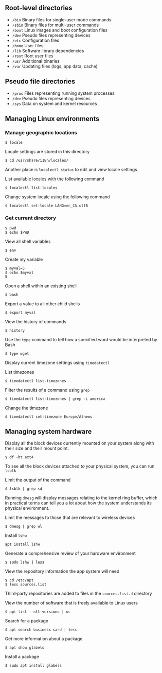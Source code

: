 ## Root-level directories

- `/bin` Binary files for single-user mode commands
- `/sbin` Binary files for multi-user commands
- `/boot` Linux images and boot configuration files
- `/dev` Pseudo files representing devices
- `/etc` Configuration files
- `/home` User files
- `/lib` Software library dependencies
- `/root` Root user files
- `/usr` Additional binaries
- `/var` Updating files (logs, app data, cache)

## Pseudo file directories

- `/proc` Files representing running system processes
- `/dev` Pseudo files representing devices
- `/sys` Data on system and kernel resources

## Managing Linux environments

### Manage geographic locations

```Shell
$ locale
```

Locale settings are stored in this directory

```Shell
$ cd /usr/share/i18n/locales/
```

Another place is `localectl status` to edit and view locale settings

List available locales with the following command

```Shell
$ localectl list-locales
```

Change system locale using the following command

```Shell
$ localectl set-locale LANG=en_CA.utf8
```

### Get current directory

```Shell
$ pwd
$ echo $PWD
```

View all shell variables

```Shell
$ env
```

Create my variable

```Shell
$ myval=5
$ echo $myval
5
```

Open a shell within an existing shell

```Shell
$ bash
```

Export a value to all other child shells

```Shell
$ export myval
```

View the history of commands

```Shell
$ history
```

Use the `type` command to tell how a specified word would be interpreted by Bash

```Shell
$ type wget
```

Display current timezone settings using `timedatectl`

List timezones

```Shell
$ timedatectl list-timezones
```

Filter the results of a command using `grep`

```Shell
$ timedatectl list-timezones | grep -i america
```

Change the timezone

```Shell
$ timedatectl set-timezone Europe/Athens
```

## Managing system hardware

Display all the block devices currently mounted on your system along with their size and their mount point.

```Shell
$ df -ht ext4
```

To see all the block devices attached to your physical system, you can run `lsblk`

Limit the output of the command

```Shell
$ lsblk | grep sd
```

Running `dmesg` will display messages relating to the kernel ring buffer, which in practical terms can tell you a lot about how the system understands its physical environment.

Limit the messages to those that are relevant to wireless devices

```Shell
$ dmesg | grep wl
```

Install `lshw`

```Shell
apt install lshw
```

Generate a comprehensive review of your hardware environment

```Shell
$ sudo lshw | less
```

View the repository information the app system will need

```Shell
$ cd /etc/apt
$ less sources.list
```

Third‑party repositories are added to files in the `sources.list.d` directory

View the number of software that is freely available to Linux users

```Shell
$ apt list --all-versions | wc
```

Search for a package

```Shell
$ apt search business card | less
```

Get more information about a package

```Shell
$ apt show glabels
```

Install a package

```Shell
$ sudo apt install glabels
```
